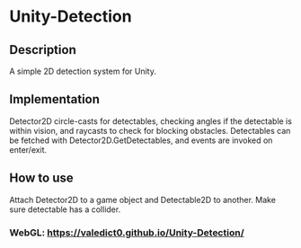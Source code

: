 # Unity-Detection
## Description
A simple 2D detection system for Unity.
## Implementation
Detector2D circle-casts for detectables, checking angles if the detectable is within vision, and raycasts to check for blocking obstacles. Detectables can be fetched with Detector2D.GetDetectables, and events are invoked on enter/exit.
## How to use
Attach Detector2D to a game object and Detectable2D to another. Make sure detectable has a collider.
### WebGL: https://valedict0.github.io/Unity-Detection/

